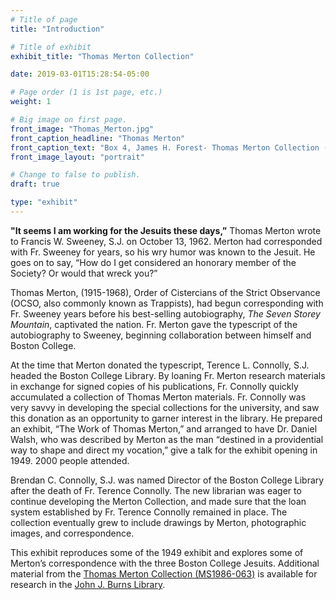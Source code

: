 ```yaml
---
# Title of page
title: "Introduction"

# Title of exhibit
exhibit_title: "Thomas Merton Collection"

date: 2019-03-01T15:28:54-05:00

# Page order (1 is 1st page, etc.)
weight: 1

# Big image on first page.
front_image: "Thomas_Merton.jpg"
front_caption_headline: "Thomas Merton"
front_caption_text: "Box 4, James H. Forest- Thomas Merton Collection (MS1989-021)"
front_image_layout: "portrait"

# Change to false to publish.
draft: true

type: "exhibit"
---
```


**"It seems I am working for the Jesuits these days,”** Thomas Merton wrote to Francis W.  Sweeney, S.J. on October 13, 1962. Merton had corresponded with Fr. Sweeney for years, so his wry humor was known to the Jesuit. He goes on to say, “How do I get considered an honorary member of the Society? Or would that wreck you?”

Thomas Merton, (1915-1968), Order of Cistercians of the Strict Observance (OCSO, also commonly known as Trappists), had begun corresponding with Fr. Sweeney years before his best-selling autobiography, *The Seven Storey Mountain*, captivated the nation. Fr. Merton gave the typescript of the autobiography to Sweeney, beginning collaboration between himself and Boston College.

At the time that Merton donated the typescript, Terence L. Connolly, S.J. headed the Boston College Library. By loaning Fr. Merton research materials in exchange for signed copies of his publications, Fr. Connolly quickly accumulated a collection of Thomas Merton materials. Fr. Connolly was very savvy in developing the special collections for the university, and saw this donation as an opportunity to garner interest in the library. He prepared an exhibit, “The Work of Thomas Merton,” and arranged to have Dr. Daniel Walsh, who was described by Merton as the man “destined in a providential way to shape and direct my vocation,” give a talk for the exhibit opening in 1949. 2000 people attended.

Brendan C. Connolly, S.J.  was named Director of the Boston College Library after the death of Fr. Terence Connolly. The new librarian was eager to continue developing the Merton Collection, and made sure that the loan system established by Fr. Terence Connolly remained in place. The collection eventually grew to include drawings by Merton, photographic images, and correspondence.

This exhibit reproduces some of the 1949 exhibit and explores some of Merton’s correspondence with the three Boston College Jesuits. Additional material from the [Thomas Merton Collection (MS1986-063)](https://bc-primo.hosted.exlibrisgroup.com/primo-explore/fulldisplay?docid=ALMA-BC21313130790001021&context=L&vid=bclib_new&search_scope=bcl&tab=bcl_only&lang=en_US) is available for research in the [John J. Burns Library](https://libguides.bc.edu/burns). 
